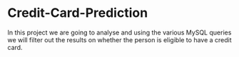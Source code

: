 # Credit-Card-Prediction
In this project we are going to analyse and using the various MySQL queries we will filter out the results on whether the person is eligible to have a credit card.
